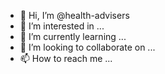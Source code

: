 - 👋 Hi, I’m @health-advisers
- 👀 I’m interested in ...
- 🌱 I’m currently learning ...
- 💞️ I’m looking to collaborate on ...
- 📫 How to reach me ...

<!---
health-advisers/health-advisers is a ✨ special ✨ repository because its `README.md` (this file) appears on your GitHub profile.
You can click the Preview link to take a look at your changes.
--->
